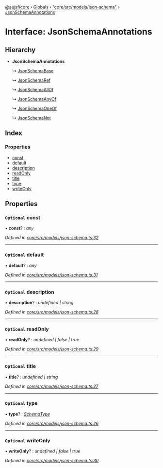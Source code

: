 [@aujsf/core](../README.md) › [Globals](../globals.md) › ["core/src/models/json-schema"](../modules/_core_src_models_json_schema_.md) › [JsonSchemaAnnotations](_core_src_models_json_schema_.jsonschemaannotations.md)

# Interface: JsonSchemaAnnotations

## Hierarchy

* **JsonSchemaAnnotations**

  ↳ [JsonSchemaBase](_core_src_models_json_schema_.jsonschemabase.md)

  ↳ [JsonSchemaRef](_core_src_models_json_schema_.jsonschemaref.md)

  ↳ [JsonSchemaAllOf](_core_src_models_json_schema_.jsonschemaallof.md)

  ↳ [JsonSchemaAnyOf](_core_src_models_json_schema_.jsonschemaanyof.md)

  ↳ [JsonSchemaOneOf](_core_src_models_json_schema_.jsonschemaoneof.md)

  ↳ [JsonSchemaNot](_core_src_models_json_schema_.jsonschemanot.md)

## Index

### Properties

* [const](_core_src_models_json_schema_.jsonschemaannotations.md#optional-const)
* [default](_core_src_models_json_schema_.jsonschemaannotations.md#optional-default)
* [description](_core_src_models_json_schema_.jsonschemaannotations.md#optional-description)
* [readOnly](_core_src_models_json_schema_.jsonschemaannotations.md#optional-readonly)
* [title](_core_src_models_json_schema_.jsonschemaannotations.md#optional-title)
* [type](_core_src_models_json_schema_.jsonschemaannotations.md#optional-type)
* [writeOnly](_core_src_models_json_schema_.jsonschemaannotations.md#optional-writeonly)

## Properties

### `Optional` const

• **const**? : *any*

*Defined in [core/src/models/json-schema.ts:32](https://github.com/jbockle/au-jsonschema-form/blob/master/packages/core/src/models/json-schema.ts#L32)*

___

### `Optional` default

• **default**? : *any*

*Defined in [core/src/models/json-schema.ts:31](https://github.com/jbockle/au-jsonschema-form/blob/master/packages/core/src/models/json-schema.ts#L31)*

___

### `Optional` description

• **description**? : *undefined | string*

*Defined in [core/src/models/json-schema.ts:28](https://github.com/jbockle/au-jsonschema-form/blob/master/packages/core/src/models/json-schema.ts#L28)*

___

### `Optional` readOnly

• **readOnly**? : *undefined | false | true*

*Defined in [core/src/models/json-schema.ts:29](https://github.com/jbockle/au-jsonschema-form/blob/master/packages/core/src/models/json-schema.ts#L29)*

___

### `Optional` title

• **title**? : *undefined | string*

*Defined in [core/src/models/json-schema.ts:27](https://github.com/jbockle/au-jsonschema-form/blob/master/packages/core/src/models/json-schema.ts#L27)*

___

### `Optional` type

• **type**? : *[SchemaType](../modules/_core_src_models_json_schema_.md#schematype)*

*Defined in [core/src/models/json-schema.ts:26](https://github.com/jbockle/au-jsonschema-form/blob/master/packages/core/src/models/json-schema.ts#L26)*

___

### `Optional` writeOnly

• **writeOnly**? : *undefined | false | true*

*Defined in [core/src/models/json-schema.ts:30](https://github.com/jbockle/au-jsonschema-form/blob/master/packages/core/src/models/json-schema.ts#L30)*
